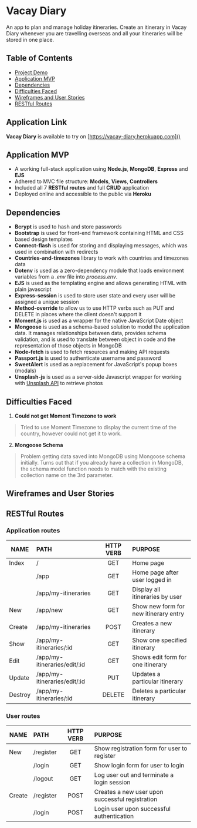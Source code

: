 # Vacay Diary
An app to plan and manage holiday itineraries. Create an itinerary in Vacay Diary whenever you are travelling overseas and all your itineraries will be stored in one place. 

## Table of Contents
 - [Project Demo](#project-demo)
 - [Application MVP](#application-mvp)
 - [Dependencies](#dependencies)
 - [Difficulties Faced](#difficulties-faced)
 - [Wireframes and User Stories](#wireframes-and-user-stories)
 - [RESTful Routes](#restful-routes)

## Application Link
**Vacay Diary** is available to try on [https://vacay-diary.herokuapp.com]()

## Application MVP
 - A working full-stack application using **Node.js**, **MongoDB**, **Express** and **EJS**
 - Adhered to MVC file structure: **Models**, **Views**, **Controllers**
 - Included all 7 **RESTful routes** and full **CRUD** application
 - Deployed online and accessible to the public via **Heroku**

## Dependencies
 - **Bcrypt** is used to hash and store passwords
 - **Bootstrap** is used for front-end framework containing HTML and CSS based design templates
 - **Connect-flash** is used for storing and displaying messages, which was used in combination with redirects
 - **Countries-and-timezones** library to work with countries and timezones data
 - **Dotenv** is used as a zero-dependency module that loads environment variables from a *.env* file into *process.env*.
 - **EJS** is used as the templating engine and allows generating HTML with plain javascript
 - **Express-session** is used to store user state and every user will be assigned a unique session
 - **Method-override** to allow us to use HTTP verbs such as PUT and DELETE in places where the client doesn't support it
 - **Moment.js** is used as a wrapper for the native JavaScript Date object
 - **Mongoose** is used as a schema-based solution to model the application data. It manages relationships between data, provides schema validation, and is used to translate between object in code and the representation of those objects in MongoDB
 - **Node-fetch** is used to fetch resources and making API requests
 - **Passport.js** is used to authenticate username and password
 - **SweetAlert** is used as a replacement for JavaScript's popup boxes (modals)
 - **Unsplash-js** is used as a server-side Javascript wrapper for working with [Unsplash API](https://unsplash.com/developers) to retrieve photos

## Difficulties Faced
 1. **Could not get Moment Timezone to work**
 > Tried to use Moment Timezone to display the current time of the country, however could not get it to work.
 2. **Mongoose Schema**
 > Problem getting data saved into MongoDB using Mongoose schema initially. Turns out that if you already have a collection in MongoDB, the schema model function needs to match with the existing collection name on the 3rd parameter.

## Wireframes and User Stories

## RESTful Routes
### Application routes
| NAME        | PATH                              | HTTP VERB  | PURPOSE
| ----------- |:----------------------------------| :---------:| :--------
| Index       | /                                 | GET        | Home page
|             | /app                              | GET        | Home page after user logged in
|             | /app/my-itineraries               | GET        | Display all itineraries by user
| New         | /app/new                          | GET        | Show new form for new itinerary entry
| Create      | /app/my-itineraries               | POST       | Creates a new itinerary
| Show        | /app/my-itineraries/:id           | GET        | Show one specified itinerary
| Edit        | /app/my-itineraries/edit/:id      | GET        | Shows edit form for one itinerary
| Update      | /app/my-itineraries/edit/:id      | PUT        | Updates a particular itinerary
| Destroy     | /app/my-itineraries/:id           | DELETE     | Deletes a particular itinerary

### User routes
| NAME        | PATH                              | HTTP VERB  | PURPOSE
| ----------- |:----------------------------------| :---------:| :--------
| New         | /register                         | GET        | Show registration form for user to register
|             | /login                            | GET        | Show login form for user to login
|             | /logout                           | GET        | Log user out and terminate a login session
| Create      | /register                         | POST       | Creates a new user upon successful registration
|             | /login                            | POST       | Login user upon successful authentication

